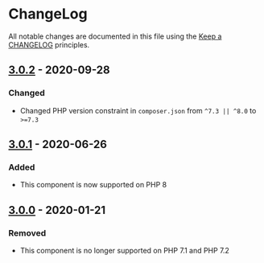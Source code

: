 # ChangeLog

All notable changes are documented in this file using the [Keep a CHANGELOG](https://keepachangelog.com/) principles.

## [3.0.2] - 2020-09-28

### Changed

* Changed PHP version constraint in `composer.json` from `^7.3 || ^8.0` to `>=7.3`

## [3.0.1] - 2020-06-26

### Added

* This component is now supported on PHP 8

## [3.0.0] - 2020-01-21

### Removed

* This component is no longer supported on PHP 7.1 and PHP 7.2

[3.0.2]: https://github.com/sebastianbergmann/version/compare/3.0.1...3.0.2

[3.0.1]: https://github.com/sebastianbergmann/version/compare/3.0.0...3.0.1

[3.0.0]: https://github.com/sebastianbergmann/version/compare/2.0.1...3.0.0
